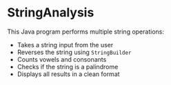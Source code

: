 # StringAnalysis
This Java program performs multiple string operations:
- Takes a string input from the user
- Reverses the string using `StringBuilder`
- Counts vowels and consonants
- Checks if the string is a palindrome
- Displays all results in a clean format

